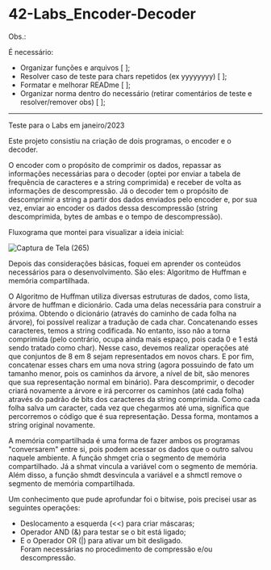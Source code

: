 # 42-Labs_Encoder-Decoder

Obs.: 

É necessário:
- Organizar funções e arquivos [ ]; 
- Resolver caso de teste para chars repetidos (ex yyyyyyyy) [ ];
- Formatar e melhorar READme [ ];
- Organizar norma dentro do necessário (retirar comentários de teste e resolver/remover obs) [ ];

-------------------
Teste para o Labs em janeiro/2023

Este projeto consistiu na criação de dois programas, o encoder e o decoder.

O encoder com o propósito de comprimir os dados, repassar as informações necessárias para o decoder (optei por enviar a tabela de frequência de caracteres e a string comprimida) e receber de volta as informações de descompressão.
Já o decoder tem o propósito de descomprimir a string a partir dos dados enviados pelo encoder e, por sua vez, enviar ao encoder os dados dessa descompressão (string descomprimida, bytes de ambas e o tempo de descompressão).

Fluxograma que montei para visualizar a ideia inicial:


![Captura de Tela (265)](https://user-images.githubusercontent.com/90937264/212558634-d5d8c30b-6c33-44fd-8b62-91cf0ab7cddb.png)


Depois das considerações básicas, foquei em aprender os conteúdos necessários para o desenvolvimento.
São eles: Algoritmo de Huffman e memória compartilhada.

O Algoritmo de Huffman utiliza diversas estruturas de dados, como lista, árvore de huffman e dicionário.
Cada uma delas necessária para construir a próxima.
Obtendo o dicionário (através do caminho de cada folha na árvore), foi possível realizar a tradução de cada char.
Concatenando esses caracteres, temos a string codificada.
No entanto, isso não a torna comprimida (pelo contrário, ocupa ainda mais espaço, pois cada 0 e 1 está sendo tratado como char).
Nesse caso, devemos realizar operações até que conjuntos de 8 em 8 sejam representados em novos chars.
E por fim, concatenar esses chars em uma nova string (agora possuindo de fato um tamanho menor, pois os caminhos da árvore, a nível de bit, são menores que sua representação normal em binário). 
Para descomprimir, o decoder criará novamente a árvore e irá percorrer os caminhos (até cada folha) através do padrão de bits dos caracteres da string comprimida. Como cada folha salva um caracter, cada vez que chegarmos até uma, significa que percorremos o código que é sua representação. Dessa forma, montamos a string original novamente.

A memória compartilhada é uma forma de fazer ambos os programas "conversarem" entre si, pois podem acessar os dados que o outro salvou naquele ambiente.
A função shmget cria o segmento de memória compartilhado.
Já a shmat vincula a variável com o segmento de memória.
Além disso, a função shmdt desvincula a variável e a shmctl remove o segmento de memória compartilhada. 

Um conhecimento que pude aprofundar foi o bitwise, pois precisei usar as seguintes operações:
  - Deslocamento a esquerda (<<) para criar máscaras;
  - Operador AND (&) para testar se o bit está ligado;
  - E o Operador OR (|) para ativar um bit desligado.
<br>Foram necessárias no procedimento de compressão e/ou descompressão.
